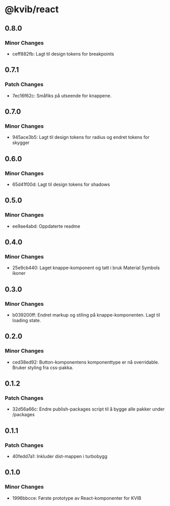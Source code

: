 # @kvib/react

## 0.8.0

### Minor Changes

- ceff882fb: Lagt til design tokens for breakpoints

## 0.7.1

### Patch Changes

- 7ec16f62c: Småfiks på utseende for knappene.

## 0.7.0

### Minor Changes

- 945ace3b5: Lagt til design tokens for radius og endret tokens for skygger

## 0.6.0

### Minor Changes

- 65d41f00d: Lagt til design tokens for shadows

## 0.5.0

### Minor Changes

- ee9ae4abd: Oppdaterte readme

## 0.4.0

### Minor Changes

- 25e9cb440: Laget knappe-komponent og tatt i bruk Material Symbols ikoner

## 0.3.0

### Minor Changes

- b039200ff: Endret markup og stiling på knappe-komponenten. Lagt til loading state.

## 0.2.0

### Minor Changes

- ced38ed92: Button-komponentens komponenttype er nå overridable. Bruker styling fra css-pakka.

## 0.1.2

### Patch Changes

- 32d56a66c: Endre publish-packages script til å bygge alle pakker under /packages

## 0.1.1

### Patch Changes

- 40fedd7a1: Inkluder dist-mappen i turbobygg

## 0.1.0

### Minor Changes

- 1996bbcce: Første prototype av React-komponenter for KVIB
